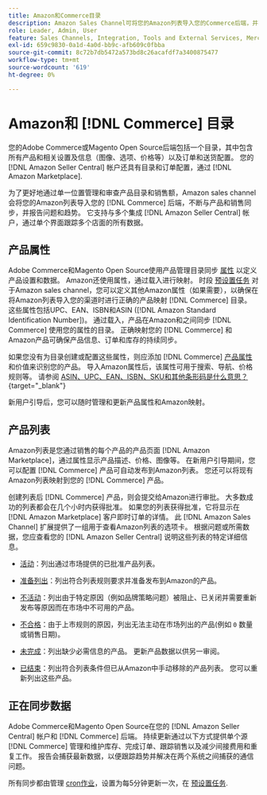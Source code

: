 ```yaml
---
title: Amazon和Commerce目录
description: Amazon Sales Channel可将您的Amazon列表导入您的Commerce后端，并不断与产品和销售同步。
role: Leader, Admin, User
feature: Sales Channels, Integration, Tools and External Services, Merchandising, Catalog Management
exl-id: 659c9830-0a1d-4a0d-bb9c-afb609c0fbba
source-git-commit: 8c72b7db5472a573bd8c26acafdf7a3400875477
workflow-type: tm+mt
source-wordcount: '619'
ht-degree: 0%

---
```


# Amazon和 [!DNL Commerce] 目录

您的Adobe Commerce或Magento Open Source后端包括一个目录，其中包含所有产品和相关设置及信息（图像、选项、价格等）以及订单和送货配置。 您的 [!DNL Amazon Seller Central] 帐户还具有目录和订单配置，通过 [!DNL Amazon Marketplace].

为了更好地通过单一位置管理和审查产品目录和销售额，Amazon sales channel会将您的Amazon列表导入您的 [!DNL Commerce] 后端，不断与产品和销售同步，并报告问题和趋势。 它支持与多个集成 [!DNL Amazon Seller Central] 帐户，通过单个界面跟踪多个店面的所有数据。

## 产品属性

Adobe Commerce和Magento Open Source使用产品管理目录同步 [属性](https://experienceleague.adobe.com/docs/commerce-admin/catalog/product-attributes/product-attributes.html) 以定义产品设置和数据。 Amazon还使用属性，通过载入进行映射。 时段 [预设置任务](./amazon-pre-setup-tasks.md) 对于Amazon sales channel，您可以定义其他Amazon属性（如果需要），以确保在将Amazon列表导入您的渠道时进行正确的产品映射 [!DNL Commerce] 目录。 这些属性包括UPC、EAN、ISBN和ASIN ([!DNL Amazon Standard Identification Number])。 通过载入，产品在Amazon和之间同步 [!DNL Commerce] 使用您的属性的目录。 正确映射您的 [!DNL Commerce] 和Amazon产品可确保产品信息、订单和库存的持续同步。

如果您没有为目录创建或配置这些属性，则应添加 [!DNL Commerce] [产品属性](https://experienceleague.adobe.com/docs/commerce-admin/catalog/product-attributes/product-attributes.html) 和价值来识别您的产品。 导入Amazon属性后，该属性可用于搜索、导航、价格规则等。 请参阅 [ASIN、UPC、EAN、ISBN、SKU和其他条形码是什么意思？](https://sellerskills.com/multi-channel-operations/what-asin-upc-ean-isbn-sku-and-other-barcodes-mean/#what-is-isbn-number){target="_blank"}

新用户引导后，您可以随时管理和更新产品属性和Amazon映射。

## 产品列表

Amazon列表是您通过销售的每个产品的产品页面 [!DNL Amazon Marketplace]，通过属性显示产品描述、价格、图像等。 在新用户引导期间，您可以配置 [!DNL Commerce] 产品可自动发布到Amazon列表。 您还可以将现有Amazon列表映射到您的 [!DNL Commerce] 产品。

创建列表后 [!DNL Commerce] 产品，则会提交给Amazon进行审批。 大多数成功的列表都会在几个小时内获得批准。 如果您的列表获得批准，它将显示在 [!DNL Amazon Marketplace] 客户即时订单的详情。 此 [!DNL Amazon Sales Channel] 扩展提供了一组用于查看Amazon列表的选项卡。 根据问题或所需数据，您应查看您的 [!DNL Amazon Seller Central] 说明这些列表的特定详细信息。

- [活动](./active-listings.md)：列出通过市场提供的已批准产品列表。

- [准备列出](./ready-to-list.md)：列出符合列表规则要求并准备发布到Amazon的产品。

- [不活动](./inactive-listings.md)：列出由于特定原因（例如品牌策略问题）被阻止、已关闭并需要重新发布等原因而在市场中不可用的产品。

- [不合格](./ineligible-listings.md)：由于上市规则的原因，列出无法主动在市场列出的产品(例如 `0` 数量或销售日期)。

- [未完成](./incomplete-listings.md)：列出缺少必需信息的产品。 更新产品数据以供另一审阅。

- [已结束](./ended-listings.md)：列出符合列表条件但已从Amazon中手动移除的产品列表。 您可以重新列出这些产品。

## 正在同步数据

Adobe Commerce和Magento Open Source在您的 [!DNL Amazon Seller Central] 帐户和 [!DNL Commerce] 后端。 持续更新通过以下方式提供单个源 [!DNL Commerce] 管理和维护库存、完成订单、跟踪销售以及减少间接费用和重复工作。 报告会捕获最新数据，以便跟踪趋势并解决在两个系统之间捕获的通信问题。

所有同步都由管理 [cron作业](https://experienceleague.adobe.com/docs/commerce-admin/systems/tools/cron.html)，设置为每5分钟更新一次，在 [预设置任务](./amazon-pre-setup-tasks.md).
